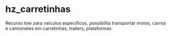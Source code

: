 # hz_carretinhas
Recurso tow para veiculos especificos, possibilita transportar motos, carros e camionetes em carretinhas, trailers, plataformas.
